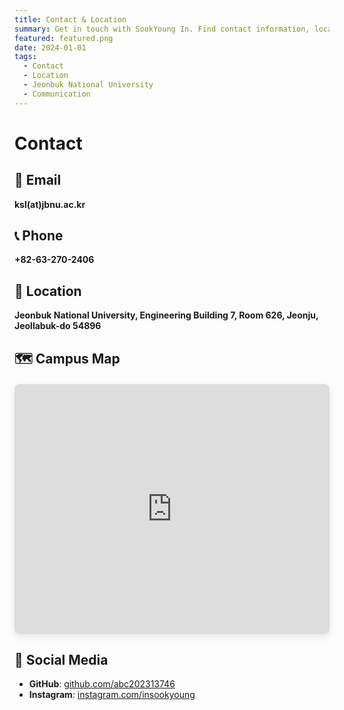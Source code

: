 ```yaml
---
title: Contact & Location
summary: Get in touch with SookYoung In. Find contact information, location details, and directions to Jeonbuk National University.
featured: featured.png
date: 2024-01-01
tags:
  - Contact
  - Location
  - Jeonbuk National University
  - Communication
---
```


# Contact

## 📧 Email
**ksl(at)jbnu.ac.kr**

## 📞 Phone  
**+82-63-270-2406**

## 📍 Location
**Jeonbuk National University, Engineering Building 7, Room 626, Jeonju, Jeollabuk-do 54896**

## 🗺️ Campus Map

<div class="map-container" style="margin: 20px 0; border-radius: 8px; overflow: hidden; box-shadow: 0 4px 12px rgba(0,0,0,0.1);">
  <iframe 
    src="https://www.openstreetmap.org/export/embed.html?bbox=127.1240%2C35.8440%2C127.1340%2C35.8500&layer=mapnik&marker=35.8469%2C127.1295"
    width="100%" 
    height="400" 
    style="border:0;" 
    allowfullscreen="" 
    loading="lazy">
  </iframe>
</div>

## 🔗 Social Media
- **GitHub**: [github.com/abc202313746](https://github.com/abc202313746)
- **Instagram**: [instagram.com/insookyoung](https://www.instagram.com/insookyoung/)
